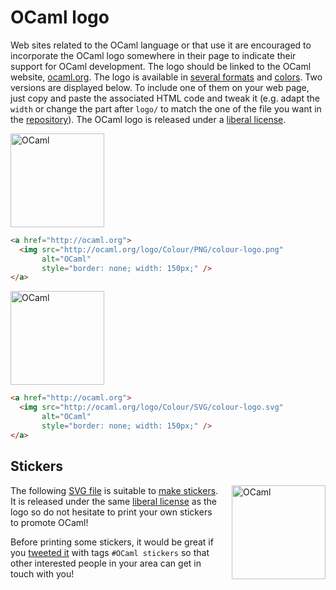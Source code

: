 <!-- ((! set title OCaml Logos !)) ((! set documentation !)) -->

# OCaml logo

Web sites related to the OCaml language or that use it are encouraged to
incorporate the OCaml logo somewhere in their page to indicate their
support for OCaml development. The logo should be linked to the OCaml
website, [ocaml.org](//ocaml.org/).
The logo is available in
[several formats](https://github.com/ocaml/ocaml-logo/tree/master/Colour) and
[colors](https://github.com/ocaml/ocaml-logo).  Two versions are
displayed below.  To include one of them on your web page, just copy
and paste the associated HTML code and tweak it (e.g. adapt the `width`
or change the part after `logo/` to match the one of the file you
want in the [repository](https://github.com/ocaml/ocaml-logo)).
The OCaml logo is released under a
[liberal license](https://github.com/ocaml/ocaml.org/blob/master/LICENSE.md).

<img src="//ocaml.org/logo/Colour/PNG/colour-logo.png"
	alt="OCaml"
	style="width: 150px" ></img>

```html
<a href="http://ocaml.org">
  <img src="http://ocaml.org/logo/Colour/PNG/colour-logo.png"
       alt="OCaml"
       style="border: none; width: 150px;" />
</a>
```

<img src="//ocaml.org/logo/Colour/SVG/colour-logo.svg"
	alt="OCaml"
	style="width: 150px" ></img>

```html
<a href="http://ocaml.org">
  <img src="http://ocaml.org/logo/Colour/SVG/colour-logo.svg"
       alt="OCaml"
       style="border: none; width: 150px;" />
</a>
```

## Stickers
<!-- Beware that community/index.md use a link with that anchor -->

<img src="/img/OCaml_Sticker.svg"
	alt="OCaml"
	style="width: 150px; float: right; margin-left: 20px;" ></img>

The following [SVG file](/img/OCaml_Sticker.svg) is suitable to
[make stickers](https://twitter.com/ocamllabs/status/761191421680422912).
It is released under the same
[liberal license](https://github.com/ocaml/ocaml.org/blob/master/LICENSE.md) as
the logo so do not hesitate to print your own stickers to promote
OCaml!

Before printing some stickers, it would be great if you
[tweeted it](https://twitter.com/search?q=%23OCaml%20stickers&src=typd) with
tags `#OCaml stickers` so that other interested people in your area can
get in touch with you!
